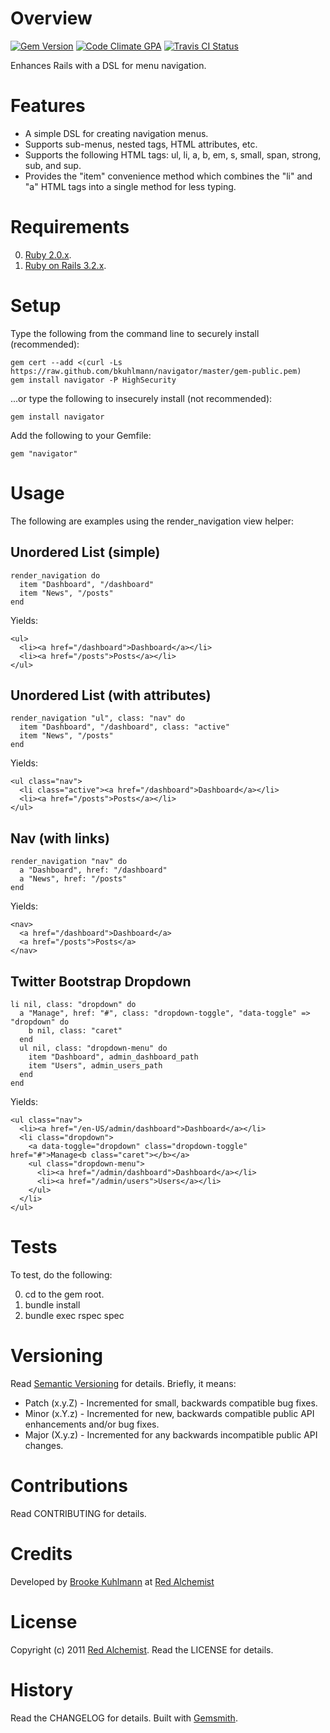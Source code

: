 # Overview

[![Gem Version](https://badge.fury.io/rb/navigator.png)](http://badge.fury.io/rb/navigator)
[![Code Climate GPA](https://codeclimate.com/github/bkuhlmann/navigator.png)](https://codeclimate.com/github/bkuhlmann/navigator)
[![Travis CI Status](https://secure.travis-ci.org/bkuhlmann/navigator.png)](http://travis-ci.org/bkuhlmann/navigator)

Enhances Rails with a DSL for menu navigation.

# Features

* A simple DSL for creating navigation menus.
* Supports sub-menus, nested tags, HTML attributes, etc.
* Supports the following HTML tags: ul, li, a, b, em, s, small, span, strong, sub, and sup.
* Provides the "item" convenience method which combines the "li" and "a" HTML tags into a single method for less typing.

# Requirements

0. [Ruby 2.0.x](http://www.ruby-lang.org).
0. [Ruby on Rails 3.2.x](http://rubyonrails.org).

# Setup

Type the following from the command line to securely install (recommended):

    gem cert --add <(curl -Ls https://raw.github.com/bkuhlmann/navigator/master/gem-public.pem)
    gem install navigator -P HighSecurity

...or type the following to insecurely install (not recommended):

    gem install navigator

Add the following to your Gemfile:

    gem "navigator"

# Usage

The following are examples using the render_navigation view helper:

## Unordered List (simple)

    render_navigation do
      item "Dashboard", "/dashboard"
      item "News", "/posts"
    end

Yields:

    <ul>
      <li><a href="/dashboard">Dashboard</a></li>
      <li><a href="/posts">Posts</a></li>
    </ul>

## Unordered List (with attributes)

    render_navigation "ul", class: "nav" do
      item "Dashboard", "/dashboard", class: "active"
      item "News", "/posts"
    end

Yields:

    <ul class="nav">
      <li class="active"><a href="/dashboard">Dashboard</a></li>
      <li><a href="/posts">Posts</a></li>
    </ul>

## Nav (with links)

    render_navigation "nav" do
      a "Dashboard", href: "/dashboard"
      a "News", href: "/posts"
    end

Yields:

    <nav>
      <a href="/dashboard">Dashboard</a>
      <a href="/posts">Posts</a>
    </nav>

## Twitter Bootstrap Dropdown

    li nil, class: "dropdown" do
      a "Manage", href: "#", class: "dropdown-toggle", "data-toggle" => "dropdown" do
        b nil, class: "caret"
      end
      ul nil, class: "dropdown-menu" do
        item "Dashboard", admin_dashboard_path
        item "Users", admin_users_path
      end
    end

Yields:

    <ul class="nav">
      <li><a href="/en-US/admin/dashboard">Dashboard</a></li>
      <li class="dropdown">
        <a data-toggle="dropdown" class="dropdown-toggle" href="#">Manage<b class="caret"></b></a>
        <ul class="dropdown-menu">
          <li><a href="/admin/dashboard">Dashboard</a></li>
          <li><a href="/admin/users">Users</a></li>
        </ul>
      </li>
    </ul>

# Tests

To test, do the following:

0. cd to the gem root.
0. bundle install
0. bundle exec rspec spec

# Versioning

Read [Semantic Versioning](http://semver.org) for details. Briefly, it means:

* Patch (x.y.Z) - Incremented for small, backwards compatible bug fixes.
* Minor (x.Y.z) - Incremented for new, backwards compatible public API enhancements and/or bug fixes.
* Major (X.y.z) - Incremented for any backwards incompatible public API changes.

# Contributions

Read CONTRIBUTING for details.

# Credits

Developed by [Brooke Kuhlmann](http://www.redalchemist.com) at [Red Alchemist](http://www.redalchemist.com)

# License

Copyright (c) 2011 [Red Alchemist](http://www.redalchemist.com).
Read the LICENSE for details.

# History

Read the CHANGELOG for details.
Built with [Gemsmith](https://github.com/bkuhlmann/gemsmith).
